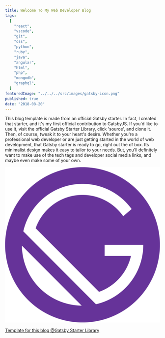 ```yaml
---
title: Welcome To My Web Developer Blog
tags:
  [
    "react",
    "vscode",
    "git",
    "css",
    "python",
    "ruby",
    "java",
    "angular",
    "html",
    "php",
    "mongodb",
    "graphql",
  ]
featuredImage: "../../../src/images/gatsby-icon.png"
published: true
date: "2018-08-20"
---
```


This blog template is made from an official Gatsby starter. In fact, I created that starter, and it's my first official contribution to GatsbyJS. If you'd like to use it, visit the official Gatsby Starter Library, click 'source', and clone it. Then, of course, tweak it to your heart's desire. Whether you're a professional web developer or are just getting started in the world of web development, that Gatsby starter is ready to go, right out the of box. Its minimalist design makes it easy to tailor to your needs. But, you'll definitely want to make use of the tech tags and developer social media links, and maybe even make some of your own.<br>

![img-check](../../../src/images/gatsby-icon.png)

[Template for this blog @Gatsby Starter Library](https://www.gatsbyjs.org/starters/willjw3/gatsby-starter-developer-diary/)
